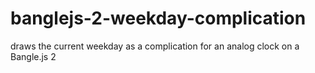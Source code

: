 # banglejs-2-weekday-complication #

draws the current weekday as a complication for an analog clock on a Bangle.js 2
